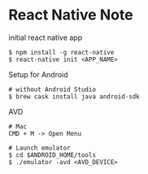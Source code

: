 # React Native Note

initial react native app

```
$ npm install -g react-native
$ react-native init <APP_NAME>
```

Setup for Android

```
# without Android Studio
$ brew cask install java android-sdk
```

AVD

```
# Mac
CMD + M -> Open Menu

# Launch emulator
$ cd $ANDROID_HOME/tools
$ ./emulator -avd <AVD_DEVICE>
```



